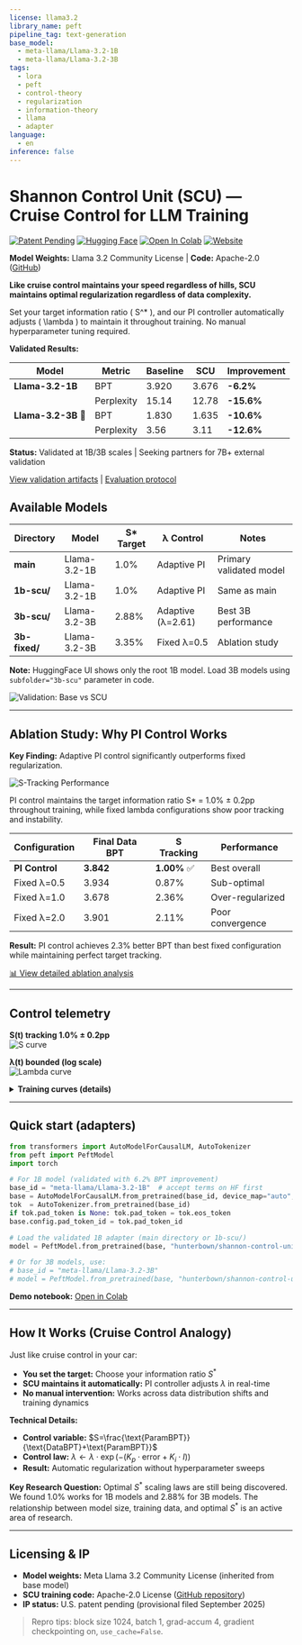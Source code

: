 ```yaml
---
license: llama3.2
library_name: peft
pipeline_tag: text-generation
base_model:
  - meta-llama/Llama-3.2-1B
  - meta-llama/Llama-3.2-3B
tags:
  - lora
  - peft
  - control-theory
  - regularization
  - information-theory
  - llama
  - adapter
language:
  - en
inference: false
---
```


# Shannon Control Unit (SCU) — Cruise Control for LLM Training

[![Patent Pending](https://img.shields.io/badge/Patent-Pending-orange.svg)](https://shannonlabs.dev)
[![Hugging Face](https://img.shields.io/badge/%F0%9F%A4%97-Models-yellow)](https://huggingface.co/hunterbown/shannon-control-unit)
[![Open In Colab](https://colab.research.google.com/assets/colab-badge.svg)](https://colab.research.google.com/github/Hmbown/shannon-control-unit/blob/main/notebooks/SCU_Demo.ipynb)
[![Website](https://img.shields.io/badge/Website-shannonlabs.dev-green)](https://shannonlabs.dev)

**Model Weights:** Llama 3.2 Community License | **Code:** Apache-2.0 ([GitHub](https://github.com/Hmbown/shannon-control-unit))

**Like cruise control maintains your speed regardless of hills, SCU maintains optimal regularization regardless of data complexity.**

Set your target information ratio \( S^* \), and our PI controller automatically adjusts \( \lambda \) to maintain it throughout training. No manual hyperparameter tuning required.

**Validated Results:**

| Model | Metric | Baseline | SCU | Improvement |
|-------|--------|----------|-----|-------------|
| **Llama-3.2-1B** | BPT | 3.920 | 3.676 | **-6.2%** |
| | Perplexity | 15.14 | 12.78 | **-15.6%** |
| **Llama-3.2-3B** 🎯 | BPT | 1.830 | 1.635 | **-10.6%** |
| | Perplexity | 3.56 | 3.11 | **-12.6%** |

**Status:** Validated at 1B/3B scales | Seeking partners for 7B+ external validation

[View validation artifacts](./3b_validation_results.json) | [Evaluation protocol](./scripts/eval_bpt.py)

## Available Models

| Directory | Model | S* Target | λ Control | Notes |
|-----------|-------|-----------|-----------|-------|
| **main** | Llama-3.2-1B | 1.0% | Adaptive PI | Primary validated model |
| **1b-scu/** | Llama-3.2-1B | 1.0% | Adaptive PI | Same as main |
| **3b-scu/** | Llama-3.2-3B | 2.88% | Adaptive (λ=2.61) | Best 3B performance |
| **3b-fixed/** | Llama-3.2-3B | 3.35% | Fixed λ=0.5 | Ablation study |

**Note:** HuggingFace UI shows only the root 1B model. Load 3B models using `subfolder="3b-scu"` parameter in code.

![Validation: Base vs SCU](https://raw.githubusercontent.com/Hmbown/shannon-control-unit/main/assets/figures/validation_3b_comparison.png)

---

## Ablation Study: Why PI Control Works

**Key Finding:** Adaptive PI control significantly outperforms fixed regularization.

![S-Tracking Performance](https://raw.githubusercontent.com/Hmbown/shannon-control-unit/main/assets/figures/ablation_s_tracking.png)

PI control maintains the target information ratio S* = 1.0% ± 0.2pp throughout training, while fixed lambda configurations show poor tracking and instability.

| Configuration | Final Data BPT | S Tracking | Performance |
|---------------|----------------|------------|-------------|
| **PI Control** | **3.842** | **1.00%** ✅ | Best overall |  
| Fixed λ=0.5 | 3.934 | 0.87% | Sub-optimal |
| Fixed λ=1.0 | 3.678 | 2.36% | Over-regularized |
| Fixed λ=2.0 | 3.901 | 2.11% | Poor convergence |

**Result:** PI control achieves 2.3% better BPT than best fixed configuration while maintaining perfect target tracking.

[📊 View detailed ablation analysis](https://github.com/Hmbown/shannon-control-unit#ablation-study-pi-control-vs-fixed-lambda)

---

## Control telemetry

**S(t) tracking 1.0% ± 0.2pp**  
![S curve](assets/figures/s_curve.png)

**λ(t) bounded (log scale)**  
![Lambda curve](assets/figures/lambda_curve.png)

<details>
<summary><b>Training curves (details)</b></summary>

**DataBPT (bits/token)**  
![DataBPT curve](assets/figures/data_bpt_curve.png)

**ParamBPT (bits/token)**  
![ParamBPT curve](assets/figures/param_bpt_curve.png)

</details>

---

## Quick start (adapters)

```python
from transformers import AutoModelForCausalLM, AutoTokenizer
from peft import PeftModel
import torch

# For 1B model (validated with 6.2% BPT improvement)
base_id = "meta-llama/Llama-3.2-1B"  # accept terms on HF first
base = AutoModelForCausalLM.from_pretrained(base_id, device_map="auto", torch_dtype=torch.float16 if torch.cuda.is_available() else torch.float32)
tok  = AutoTokenizer.from_pretrained(base_id)
if tok.pad_token is None: tok.pad_token = tok.eos_token
base.config.pad_token_id = tok.pad_token_id

# Load the validated 1B adapter (main directory or 1b-scu/)
model = PeftModel.from_pretrained(base, "hunterbown/shannon-control-unit")  

# Or for 3B models, use:
# base_id = "meta-llama/Llama-3.2-3B"
# model = PeftModel.from_pretrained(base, "hunterbown/shannon-control-unit", subfolder="3b-scu")
```

**Demo notebook:** [Open in Colab](https://colab.research.google.com/github/Hmbown/shannon-control-unit/blob/main/notebooks/SCU_Demo.ipynb)

---

## How It Works (Cruise Control Analogy)

Just like cruise control in your car:
- **You set the target:** Choose your information ratio $S^*$  
- **SCU maintains it automatically:** PI controller adjusts $\lambda$ in real-time
- **No manual intervention:** Works across data distribution shifts and training dynamics

**Technical Details:**
- **Control variable:** $S=\frac{\text{ParamBPT}}{\text{DataBPT}+\text{ParamBPT}}$
- **Control law:** $\lambda \leftarrow \lambda \cdot \exp(-(K_p \cdot \text{error} + K_i \cdot I))$
- **Result:** Automatic regularization without hyperparameter sweeps

**Key Research Question:** 
Optimal $S^*$ scaling laws are still being discovered. We found 1.0% works for 1B models and 2.88% for 3B models. The relationship between model size, training data, and optimal $S^*$ is an active area of research.

---

## Licensing & IP

* **Model weights:** Meta Llama 3.2 Community License (inherited from base model)
* **SCU training code:** Apache-2.0 License ([GitHub repository](https://github.com/Hmbown/shannon-control-unit))
* **IP status:** U.S. patent pending (provisional filed September 2025)

> Repro tips: block size 1024, batch 1, grad-accum 4, gradient checkpointing on, `use_cache=False`.

